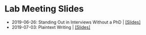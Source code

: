 # Lab Meeting Slides

- 2019-06-26: Standing Out in Interviews Without a PhD | 
  [[Slides]](https://raw.githack.com/scottdoy/doyle_lab/master/meetings/2019-06-26-standing-out.html#1)
- 2019-07-03: Plaintext Writing | 
  [[Slides]](https://raw.githack.com/scottdoy/doyle_lab/master/meetings/2019-07-03-plaintext-writing.html#1)



